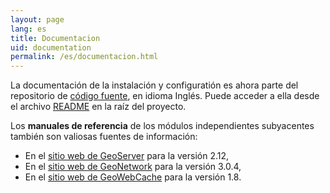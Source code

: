 ```yaml
---
layout: page
lang: es
title: Documentacion
uid: documentation
permalink: /es/documentacion.html
---
```


La documentación de la instalación y configuratión es ahora parte del repositorio de [código fuente](https://github.com/georchestra/georchestra/), en idioma Inglés.
Puede acceder a ella desde el archivo [README](https://github.com/georchestra/georchestra/blob/master/README.md) en la raíz del proyecto.

Los **manuales de referencia** de los módulos independientes subyacentes también son valiosas fuentes de información:

  * En el [sitio web de GeoServer](http://docs.geoserver.org/2.12.x/en/user/) para la versión 2.12,
  * En el [sitio web de GeoNetwork](https://www.geonetwork-opensource.org/manuals/3.4.x/es/) para la versión 3.0.4,
  * En el [sitio web de GeoWebCache](http://geowebcache.org/docs/1.8.1/) para la versión 1.8.
